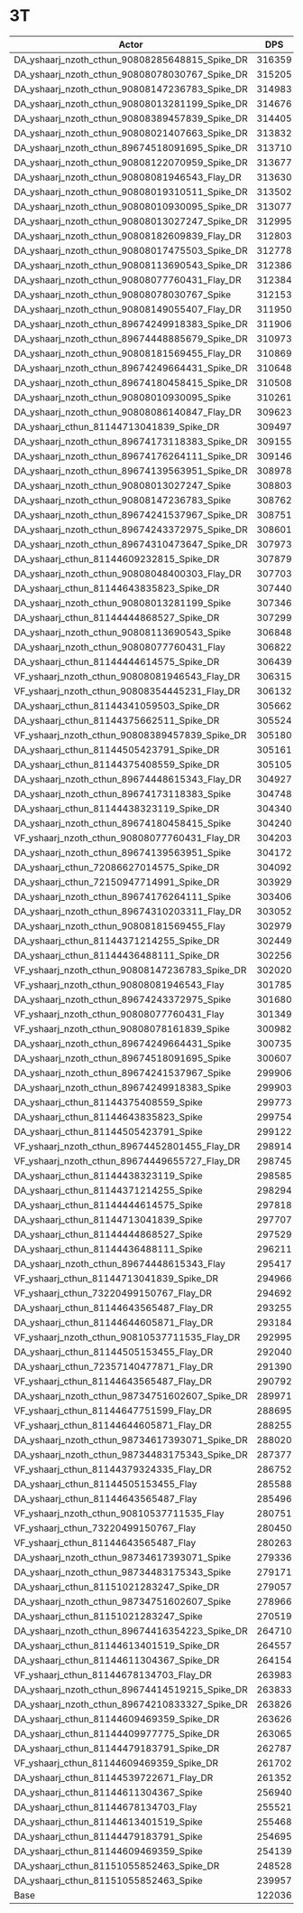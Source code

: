 # 3T
| Actor | DPS | Increase |
|---|:---:|:---:|
|DA_yshaarj_nzoth_cthun_90808285648815_Spike_DR|316359|159.23%|
|DA_yshaarj_nzoth_cthun_90808078030767_Spike_DR|315205|158.29%|
|DA_yshaarj_nzoth_cthun_90808147236783_Spike_DR|314983|158.11%|
|DA_yshaarj_nzoth_cthun_90808013281199_Spike_DR|314676|157.86%|
|DA_yshaarj_nzoth_cthun_90808389457839_Spike_DR|314405|157.63%|
|DA_yshaarj_nzoth_cthun_90808021407663_Spike_DR|313832|157.16%|
|DA_yshaarj_nzoth_cthun_89674518091695_Spike_DR|313710|157.06%|
|DA_yshaarj_nzoth_cthun_90808122070959_Spike_DR|313677|157.04%|
|DA_yshaarj_nzoth_cthun_90808081946543_Flay_DR|313630|157.00%|
|DA_yshaarj_nzoth_cthun_90808019310511_Spike_DR|313502|156.89%|
|DA_yshaarj_nzoth_cthun_90808010930095_Spike_DR|313077|156.55%|
|DA_yshaarj_nzoth_cthun_90808013027247_Spike_DR|312995|156.48%|
|DA_yshaarj_nzoth_cthun_90808182609839_Flay_DR|312803|156.32%|
|DA_yshaarj_nzoth_cthun_90808017475503_Spike_DR|312778|156.30%|
|DA_yshaarj_nzoth_cthun_90808113690543_Spike_DR|312386|155.98%|
|DA_yshaarj_nzoth_cthun_90808077760431_Flay_DR|312384|155.98%|
|DA_yshaarj_nzoth_cthun_90808078030767_Spike|312153|155.79%|
|DA_yshaarj_nzoth_cthun_90808149055407_Flay_DR|311950|155.62%|
|DA_yshaarj_nzoth_cthun_89674249918383_Spike_DR|311906|155.59%|
|DA_yshaarj_nzoth_cthun_89674448885679_Spike_DR|310973|154.82%|
|DA_yshaarj_nzoth_cthun_90808181569455_Flay_DR|310869|154.74%|
|DA_yshaarj_nzoth_cthun_89674249664431_Spike_DR|310648|154.55%|
|DA_yshaarj_nzoth_cthun_89674180458415_Spike_DR|310508|154.44%|
|DA_yshaarj_nzoth_cthun_90808010930095_Spike|310261|154.24%|
|DA_yshaarj_nzoth_cthun_90808086140847_Flay_DR|309623|153.72%|
|DA_yshaarj_cthun_81144713041839_Spike_DR|309497|153.61%|
|DA_yshaarj_nzoth_cthun_89674173118383_Spike_DR|309155|153.33%|
|DA_yshaarj_nzoth_cthun_89674176264111_Spike_DR|309146|153.32%|
|DA_yshaarj_nzoth_cthun_89674139563951_Spike_DR|308978|153.19%|
|DA_yshaarj_nzoth_cthun_90808013027247_Spike|308803|153.04%|
|DA_yshaarj_nzoth_cthun_90808147236783_Spike|308762|153.01%|
|DA_yshaarj_nzoth_cthun_89674241537967_Spike_DR|308751|153.00%|
|DA_yshaarj_nzoth_cthun_89674243372975_Spike_DR|308601|152.88%|
|DA_yshaarj_nzoth_cthun_89674310473647_Spike_DR|307973|152.36%|
|DA_yshaarj_cthun_81144609232815_Spike_DR|307879|152.29%|
|DA_yshaarj_nzoth_cthun_90808048400303_Flay_DR|307703|152.14%|
|DA_yshaarj_cthun_81144643835823_Spike_DR|307440|151.93%|
|DA_yshaarj_nzoth_cthun_90808013281199_Spike|307346|151.85%|
|DA_yshaarj_cthun_81144444868527_Spike_DR|307299|151.81%|
|DA_yshaarj_nzoth_cthun_90808113690543_Spike|306848|151.44%|
|DA_yshaarj_nzoth_cthun_90808077760431_Flay|306822|151.42%|
|DA_yshaarj_cthun_81144444614575_Spike_DR|306439|151.11%|
|VF_yshaarj_nzoth_cthun_90808081946543_Flay_DR|306315|151.00%|
|VF_yshaarj_nzoth_cthun_90808354445231_Flay_DR|306132|150.85%|
|DA_yshaarj_cthun_81144341059503_Spike_DR|305662|150.47%|
|DA_yshaarj_cthun_81144375662511_Spike_DR|305524|150.36%|
|VF_yshaarj_nzoth_cthun_90808389457839_Spike_DR|305180|150.07%|
|DA_yshaarj_cthun_81144505423791_Spike_DR|305161|150.06%|
|DA_yshaarj_cthun_81144375408559_Spike_DR|305105|150.01%|
|DA_yshaarj_nzoth_cthun_89674448615343_Flay_DR|304927|149.87%|
|DA_yshaarj_nzoth_cthun_89674173118383_Spike|304748|149.72%|
|DA_yshaarj_cthun_81144438323119_Spike_DR|304340|149.39%|
|DA_yshaarj_nzoth_cthun_89674180458415_Spike|304240|149.30%|
|VF_yshaarj_nzoth_cthun_90808077760431_Flay_DR|304203|149.27%|
|DA_yshaarj_nzoth_cthun_89674139563951_Spike|304172|149.25%|
|DA_yshaarj_cthun_72086627014575_Spike_DR|304092|149.18%|
|DA_yshaarj_cthun_72150947714991_Spike_DR|303929|149.05%|
|DA_yshaarj_nzoth_cthun_89674176264111_Spike|303406|148.62%|
|DA_yshaarj_nzoth_cthun_89674310203311_Flay_DR|303052|148.33%|
|DA_yshaarj_nzoth_cthun_90808181569455_Flay|302979|148.27%|
|DA_yshaarj_cthun_81144371214255_Spike_DR|302449|147.84%|
|DA_yshaarj_cthun_81144436488111_Spike_DR|302256|147.68%|
|VF_yshaarj_nzoth_cthun_90808147236783_Spike_DR|302020|147.48%|
|VF_yshaarj_nzoth_cthun_90808081946543_Flay|301785|147.29%|
|DA_yshaarj_nzoth_cthun_89674243372975_Spike|301680|147.21%|
|VF_yshaarj_nzoth_cthun_90808077760431_Flay|301349|146.93%|
|VF_yshaarj_nzoth_cthun_90808078161839_Spike|300982|146.63%|
|DA_yshaarj_nzoth_cthun_89674249664431_Spike|300735|146.43%|
|DA_yshaarj_nzoth_cthun_89674518091695_Spike|300607|146.33%|
|DA_yshaarj_nzoth_cthun_89674241537967_Spike|299906|145.75%|
|DA_yshaarj_nzoth_cthun_89674249918383_Spike|299903|145.75%|
|DA_yshaarj_cthun_81144375408559_Spike|299773|145.64%|
|DA_yshaarj_cthun_81144643835823_Spike|299754|145.63%|
|DA_yshaarj_cthun_81144505423791_Spike|299122|145.11%|
|VF_yshaarj_nzoth_cthun_89674452801455_Flay_DR|298914|144.94%|
|VF_yshaarj_nzoth_cthun_89674449655727_Flay_DR|298745|144.80%|
|DA_yshaarj_cthun_81144438323119_Spike|298585|144.67%|
|DA_yshaarj_cthun_81144371214255_Spike|298294|144.43%|
|DA_yshaarj_cthun_81144444614575_Spike|297818|144.04%|
|DA_yshaarj_cthun_81144713041839_Spike|297707|143.95%|
|DA_yshaarj_cthun_81144444868527_Spike|297529|143.80%|
|DA_yshaarj_cthun_81144436488111_Spike|296211|142.72%|
|DA_yshaarj_nzoth_cthun_89674448615343_Flay|295417|142.07%|
|VF_yshaarj_cthun_81144713041839_Spike_DR|294966|141.70%|
|VF_yshaarj_cthun_73220499150767_Flay_DR|294692|141.48%|
|DA_yshaarj_cthun_81144643565487_Flay_DR|293255|140.30%|
|DA_yshaarj_cthun_81144644605871_Flay_DR|293184|140.24%|
|VF_yshaarj_nzoth_cthun_90810537711535_Flay_DR|292995|140.09%|
|DA_yshaarj_cthun_81144505153455_Flay_DR|292040|139.31%|
|DA_yshaarj_cthun_72357140477871_Flay_DR|291390|138.77%|
|VF_yshaarj_cthun_81144643565487_Flay_DR|290792|138.28%|
|DA_yshaarj_nzoth_cthun_98734751602607_Spike_DR|289971|137.61%|
|VF_yshaarj_cthun_81144647751599_Flay_DR|288695|136.57%|
|VF_yshaarj_cthun_81144644605871_Flay_DR|288255|136.21%|
|DA_yshaarj_nzoth_cthun_98734617393071_Spike_DR|288020|136.01%|
|DA_yshaarj_nzoth_cthun_98734483175343_Spike_DR|287377|135.49%|
|VF_yshaarj_cthun_81144379324335_Flay_DR|286752|134.97%|
|DA_yshaarj_cthun_81144505153455_Flay|285588|134.02%|
|DA_yshaarj_cthun_81144643565487_Flay|285496|133.94%|
|VF_yshaarj_nzoth_cthun_90810537711535_Flay|280751|130.06%|
|VF_yshaarj_cthun_73220499150767_Flay|280450|129.81%|
|VF_yshaarj_cthun_81144643565487_Flay|280263|129.66%|
|DA_yshaarj_nzoth_cthun_98734617393071_Spike|279336|128.90%|
|DA_yshaarj_nzoth_cthun_98734483175343_Spike|279171|128.76%|
|DA_yshaarj_cthun_81151021283247_Spike_DR|279057|128.67%|
|DA_yshaarj_nzoth_cthun_98734751602607_Spike|278966|128.59%|
|DA_yshaarj_cthun_81151021283247_Spike|270519|121.67%|
|DA_yshaarj_nzoth_cthun_89674416354223_Spike_DR|264710|116.91%|
|DA_yshaarj_cthun_81144613401519_Spike_DR|264557|116.79%|
|DA_yshaarj_cthun_81144611304367_Spike_DR|264154|116.46%|
|VF_yshaarj_cthun_81144678134703_Flay_DR|263983|116.32%|
|DA_yshaarj_nzoth_cthun_89674414519215_Spike_DR|263833|116.19%|
|DA_yshaarj_nzoth_cthun_89674210833327_Spike_DR|263826|116.19%|
|DA_yshaarj_cthun_81144609469359_Spike_DR|263626|116.02%|
|DA_yshaarj_cthun_81144409977775_Spike_DR|263065|115.56%|
|DA_yshaarj_cthun_81144479183791_Spike_DR|262787|115.34%|
|VF_yshaarj_cthun_81144609469359_Spike_DR|261702|114.45%|
|DA_yshaarj_cthun_81144539722671_Flay_DR|261352|114.16%|
|DA_yshaarj_cthun_81144611304367_Spike|256940|110.54%|
|DA_yshaarj_cthun_81144678134703_Flay|255521|109.38%|
|DA_yshaarj_cthun_81144613401519_Spike|255468|109.34%|
|DA_yshaarj_cthun_81144479183791_Spike|254695|108.71%|
|DA_yshaarj_cthun_81144609469359_Spike|254139|108.25%|
|DA_yshaarj_cthun_81151055852463_Spike_DR|248528|103.65%|
|DA_yshaarj_cthun_81151055852463_Spike|239957|96.63%|
|Base|122036|0.00%|
